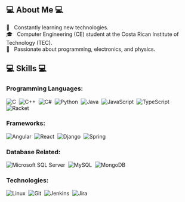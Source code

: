 ## 💻 About Me 💻

🧭 &nbsp; Constantly learning new technologies.\
🎓 &nbsp; Computer Engineering (CE) student at the Costa Rican Institute of Technology (TEC).\
🗻 &nbsp; Passionate about programming, electronics, and physics.

## 💻 Skills 💻

### Programming Languages:
![C](https://img.shields.io/badge/-C-05122A?style=flat&logo=C&logoColor=white)&nbsp;
![C++](https://img.shields.io/badge/-C++-05122A?style=flat&logo=C%2B%2B&logoColor=white)&nbsp;
![C#](https://img.shields.io/badge/C%23-05122A?&style=flat&logo=c-sharp&logoColor=white)&nbsp;
![Python](https://img.shields.io/badge/-Python-05122A?style=flat&logo=python&logoColor=white)&nbsp;
![Java](https://img.shields.io/badge/-Java-05122A?style=flat&logo=Java&logoColor=white)&nbsp;
![JavaScript](https://img.shields.io/badge/-JavaScript-05122A?style=flat&logo=javascript&logoColor=white)&nbsp;
![TypeScript](https://img.shields.io/badge/-TypeScript-05122A?style=flat&logo=typescript&logoColor=white)&nbsp;
![Racket](https://img.shields.io/badge/-Racket-05122A?style=flat&logo=racket&logoColor=white)&nbsp;

### Frameworks:
![Angular](https://img.shields.io/badge/Angular-05122A?&style=flat&logo=angular&logoColor=white)&nbsp;
![React](https://img.shields.io/badge/React-05122A?&style=flat&logo=react&logoColor=white)&nbsp;
![Django](https://img.shields.io/badge/Django-05122A?&style=flat&logo=django&logoColor=white)&nbsp;
![Spring](https://img.shields.io/badge/Spring-05122A?&style=flat&logo=spring&logoColor=white)&nbsp;

### Database Related:
![Microsoft SQL Server](https://img.shields.io/badge/Microsoft%20SQL%20Server-05122A?&style=flat&logo=microsoft-sql-server&logoColor=white)&nbsp;
![MySQL](https://img.shields.io/badge/MySQL-05122A?&style=flat&logo=mysql&logoColor=white)&nbsp;
![MongoDB](https://img.shields.io/badge/MongoDB-05122A?&style=flat&logo=mongodb&logoColor=white)&nbsp;

### Technologies:
![Linux](https://img.shields.io/badge/Linux%20Environment-05122A?&style=flat&logo=linux&logoColor=white)&nbsp;
![Git](https://img.shields.io/badge/Git-05122A?&style=flat&logo=git&logoColor=white)&nbsp;
![Jenkins](https://img.shields.io/badge/Jenkins-05122A?&style=flat&logo=jenkins&logoColor=white)&nbsp;
![Jira](https://img.shields.io/badge/Jira-05122A?&style=flat&logo=jira&logoColor=white)&nbsp;
